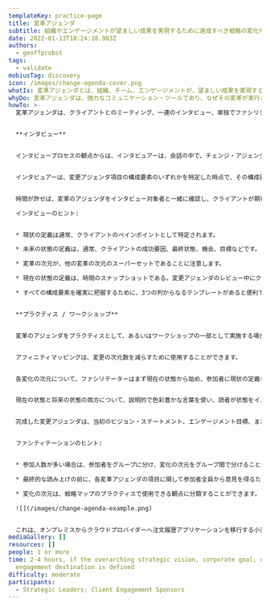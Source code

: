 ```yaml
---
templateKey: practice-page
title: 変革アジェンダ
subtitle: 組織やエンゲージメントが望ましい成果を実現するために達成すべき戦略の変化やシフトを捉え、定義する。
date: 2022-01-13T18:24:18.983Z
authors:
  - geoffprobst
tags:
  - validate
mobiusTag: discovery
icon: /images/change-agenda-cover.png
whatIs: 変革アジェンダとは、組織、チーム、エンゲージメントが、望ましい成果を実現するために達成すべき戦略的なシフトや変化を特定するためのフレームワークです。これらの成果は、ビジョン・ステートメント、戦略的目的地、企業目標、またはエンゲージメントの優先事項/憲章で定義することができます。変革アジェンダによって、チームは、現在の状態を特定し、それにアクセスし、変化の次元を通じて、環境、戦略、または状況の将来の状態を定義することができます。これらの変化の次元は、成果を実現するために実行のシフトが必要なものです。
whyDo: 変革アジェンダは、強力なコミュニケーション・ツールであり、なぜその変革が実行されようとしているのか、組織やチーム、あるいはエンゲージメントが望ましい成果に到達するまでにどれくらいの距離があるのかについて、豊かな文脈を提供します。変革アジェンダは、リーダーシップが、過去から未来へと移行するために必要な文化的、構造的、そして運営上の変化を明確にし、伝えるのに役立ちます。
howTo: >-
  変革アジェンダは、クライアントとのミーティング、一連のインタビュー、単独でファシリテートするプラクティス、あるいはワークショップの一部として作成することができます。このプロセスの目的は、組織が戦略やエンゲージメントにおいて取り組むべき変革・ギャップを示す戦略的シフトを特定し、定義することです。


  **インタビュー**


  インタビュープロセスの観点からは、インタビュアーは、会話の中で、チェンジ・アジェンダの構成要素 （すなわち、変化の次元、現在の状態、および将来の状態）を特定します。インタビューは非常に流動的なものであるため、これらの 3 つの構成要素は、会話中にどのような順番かは決まっていない可能性があります。


  インタビュアーは、変更アジェンダ項目の構成要素のいずれかを特定した時点で、その構成要素 を把握し、文書化する必要があります。フォローアップの質問は、その変革アジェンダエントリの残りの構成要素に対処するために行われるべきです。


  時間が許せば、変革のアジェンダをインタビュー対象者と一緒に確認し、クライアントが期待するビジョン・ステートメント、エンゲージメント・ゴール、または戦略的目的地との整合性を確認します。

  インタビューのヒント:


  * 現状の定義は通常、クライアントのペインポイントとして特定されます。

  * 未来の状態の定義は、通常、クライアントの成功要因、最終状態、機会、目標などです。

  * 変革の次元が、他の変革の次元のスーパーセットであることに注意します。

  * 現在の状態の定義は、時間のスナップショットである。変更アジェンダのレビュー中にクライアントの反発があるかもしれません。

  * すべての構成要素を確実に把握するために、3つの列からなるテンプレートがあると便利です。


  **プラクティス / ワークショップ**


  変革のアジェンダをプラクティスとして、あるいはワークショップの一部として実施する場合、ファシリテーターはビジョン・ステートメント、エンゲージメント・ゴール、戦略的目的地から始め、参加者に変革の次元を生み出してもらいます。


  アフィニティマッピングは、変更の次元数を減らすために使用することができます。


  各変化の次元について、ファシリテーターはまず現在の状態から始め、参加者に現状の定義を作成させます。現状が完了したら、参加者は未来の状態を定義する必要があります。


  現在の状態と将来の状態の両方について、説明的で色彩豊かな言葉を使い、読者が状態をイメージし、それぞれの状態間のギャップを認識できるようにします。


  完成した変更アジェンダは、当初のビジョン・ステートメント、エンゲージメント目標、または戦略的目的地と照らし合わせて検証する必要があります。


  ファシティテーションのヒント:


  * 参加人数が多い場合は、参加者をグループに分け、変化の次元をグループ間で分けることができます。こうすることで、プラクティスが8年生の作業鍛錬になるのを避けることができます。

  * 最終的な読み上げの前に、各変革アジェンダの項目に関して参加者全員から意見を得るために、ウォーキングカフェ方式を採用することもできます。

  * 変化の次元は、戦略マップのプラクティスで使用できる観点に分類することができます。

  ![](/images/change-agenda-example.png)


  これは、オンプレミスからクラウドプロバイダーへ注文履歴アプリケーションを移行する小売業者のために作成した変革アジェンダの例です。
mediaGallery: []
resources: []
people: 1 or more
time: 2-4 hours, if the overarching strategic vision, corporate goal, or
  engagement destination is defined
difficulty: moderate
participants:
  - Strategic Leaders; Client Engagement Sponsors
---
```

